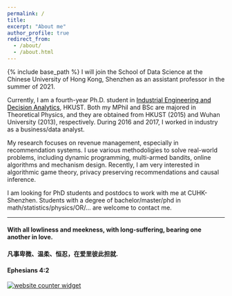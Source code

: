 ```yaml
---
permalink: /
title: 
excerpt: "About me"
author_profile: true
redirect_from: 
  - /about/
  - /about.html
---
```


{% include base_path %}
I will join the School of Data Science at the Chinese University of Hong Kong, Shenzhen as an assistant professor in the summer of 2021.

Currently, I am a fourth-year Ph.D. student in  <a href="https://ieda.ust.hk/eng/index.php" target="_blank"><span style="color:black">Industrial Engineering and Decision Analytics</span></a>, HKUST.  Both my MPhil and BSc are majored in Theoretical Physics, and they are obtained from HKUST (2015) and Wuhan University (2013), respectively. During 2016 and 2017, I worked in industry as a business/data analyst.  

My research focuses on revenue management, especially in recommendation systems. I use various methodoligies to solve real-world problems, including dynamic programming, multi-armed bandits, online algorithms and mechanism design. Recently, I am very interested in algorithmic game theory, privacy preserving recommendations and causal inference.


I am looking for PhD students and postdocs to work with me at CUHK-Shenzhen.  Students with a degree of bachelor/master/phd in math/statistics/physics/OR/... are welcome to contact me.  

***
  
#### With all lowliness and meekness, with long-suffering, bearing one another in love. 
#### 凡事卑微、温柔、恒忍，在爱里彼此担就.
#### Ephesians 4:2

<div id="sfca65yz9mwqd6fhn1rfutkx62b9g3mbg36"></div><noscript><a href="https://www.freecounterstat.com" title="website counter widget"><img src="https://counter3.stat.ovh/private/freecounterstat.php?c=a65yz9mwqd6fhn1rfutkx62b9g3mbg36" border="0" title="website counter widget" alt="website counter widget"></a></noscript>


